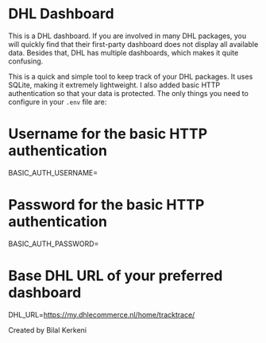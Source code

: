 # DHL Dashboard

This is a DHL dashboard. If you are involved in many DHL packages, you will quickly find that their first-party dashboard does not display all available data. Besides that, DHL has multiple dashboards, which makes it quite confusing.

This is a quick and simple tool to keep track of your DHL packages. It uses SQLite, making it extremely lightweight. I also added basic HTTP authentication so that your data is protected. The only things you need to configure in your `.env` file are:

# Username for the basic HTTP authentication
BASIC_AUTH_USERNAME=

# Password for the basic HTTP authentication
BASIC_AUTH_PASSWORD=

# Base DHL URL of your preferred dashboard
DHL_URL=https://my.dhlecommerce.nl/home/tracktrace/

Created by Bilal Kerkeni
